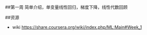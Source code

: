 ##第一周  简单介绍，单变量线性回归，梯度下降，线性代数回顾



##资源
- wiki https://share.coursera.org/wiki/index.php/ML:Main#Week_1





